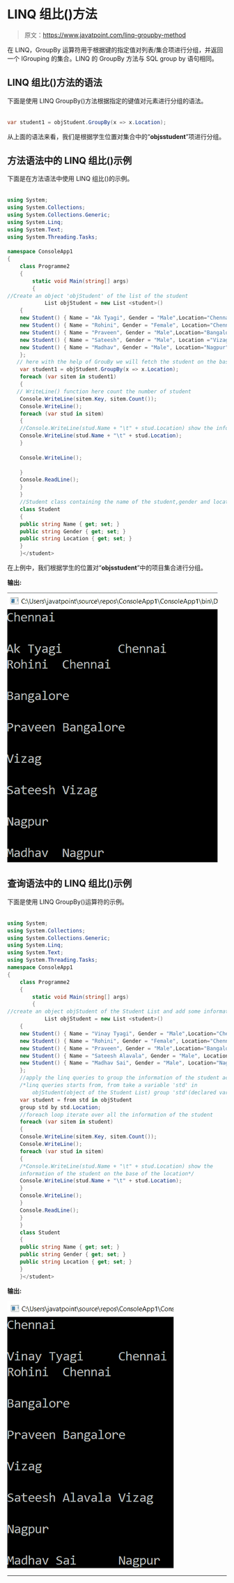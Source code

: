 # LINQ 组比()方法

> 原文：<https://www.javatpoint.com/linq-groupby-method>

在 LINQ，GroupBy 运算符用于根据键的指定值对列表/集合项进行分组，并返回一个 IGrouping 的集合<key values="">。LINQ 的 GroupBy 方法与 SQL group by 语句相同。</key>

## LINQ 组比()方法的语法

下面是使用 LINQ GroupBy()方法根据指定的键值对元素进行分组的语法。

```cs

var student1 = objStudent.GroupBy(x => x.Location);

```

从上面的语法来看，我们是根据学生位置对集合中的“**objsstudent**”项进行分组。

## 方法语法中的 LINQ 组比()示例

下面是在方法语法中使用 LINQ 组比()的示例。

```cs

using System;
using System.Collections;
using System.Collections.Generic;
using System.Linq;
using System.Text;
using System.Threading.Tasks;

namespace ConsoleApp1
{
    class Programme2
    {
        static void Main(string[] args)
        {
//Create an object 'objStudent' of the list of the student
            List objStudent = new List <student>()
    {
    new Student() { Name = "Ak Tyagi", Gender = "Male",Location="Chennai" },
    new Student() { Name = "Rohini", Gender = "Female", Location="Chennai" },
    new Student() { Name = "Praveen", Gender = "Male",Location="Bangalore" },
    new Student() { Name = "Sateesh", Gender = "Male", Location ="Vizag"},
    new Student() { Name = "Madhav", Gender = "Male", Location="Nagpur"}
    };
   // here with the help of GrouBy we will fetch the student on the base of location
    var student1 = objStudent.GroupBy(x => x.Location);
    foreach (var sitem in student1)
    {
   // WriteLine() function here count the number of student
    Console.WriteLine(sitem.Key, sitem.Count());
    Console.WriteLine();
    foreach (var stud in sitem)
    {
    //Console.WriteLine(stud.Name + "\t" + stud.Location) show the information of the student on the base of the location
    Console.WriteLine(stud.Name + "\t" + stud.Location);
    }

    Console.WriteLine();

    }
    Console.ReadLine();
    }
    }
    //Student class containing the name of the student,gender and location of the student
    class Student
    {
    public string Name { get; set; }
    public string Gender { get; set; }
    public string Location { get; set; }
    }
    }</student> 
```

在上例中，我们根据学生的位置对“**objsstudent**”中的项目集合进行分组。

**输出:**

![LINQ GroupBy() Method](img/9e3f4dcfd0d53040af2bf7882c14fc7c.png)

## 查询语法中的 LINQ 组比()示例

下面是使用 LINQ GroupBy()运算符的示例。

```cs

using System;
using System.Collections;
using System.Collections.Generic;
using System.Linq;
using System.Text;
using System.Threading.Tasks;
namespace ConsoleApp1
{
    class Programme2
    {
        static void Main(string[] args)
        {
//create an object objStudent of the Student List and add some information
            List objStudent = new List <student>()
    {
    new Student() { Name = "Vinay Tyagi", Gender = "Male",Location="Chennai" },
    new Student() { Name = "Rohini", Gender = "Female", Location="Chennai" },
    new Student() { Name = "Praveen", Gender = "Male",Location="Bangalore" },
    new Student() { Name = "Sateesh Alavala", Gender = "Male", Location ="Vizag"},
    new Student() { Name = "Madhav Sai", Gender = "Male", Location="Nagpur"}
    };
    //apply the linq queries to group the information of the student according to the location
    /*linq queries starts from, from take a variable 'std' in 
        objStudent(object of the Student List) group 'std'(declared variable) by std.Location*/
    var student = from std in objStudent
    group std by std.Location;
    //foreach loop iterate over all the information of the student
    foreach (var sitem in student)
    {
    Console.WriteLine(sitem.Key, sitem.Count());
    Console.WriteLine();
    foreach (var stud in sitem)
    {
    /*Console.WriteLine(stud.Name + "\t" + stud.Location) show the 
    information of the student on the base of the location*/
    Console.WriteLine(stud.Name + "\t" + stud.Location);
    }
    Console.WriteLine();
    }
    Console.ReadLine();
    }
    }
    class Student
    {
    public string Name { get; set; }
    public string Gender { get; set; }
    public string Location { get; set; }
    }
    }</student> 
```

**输出:**

![LINQ GroupBy() Method](img/38862f2e0bdb81c0bd3dfe67c88d7044.png)

* * *